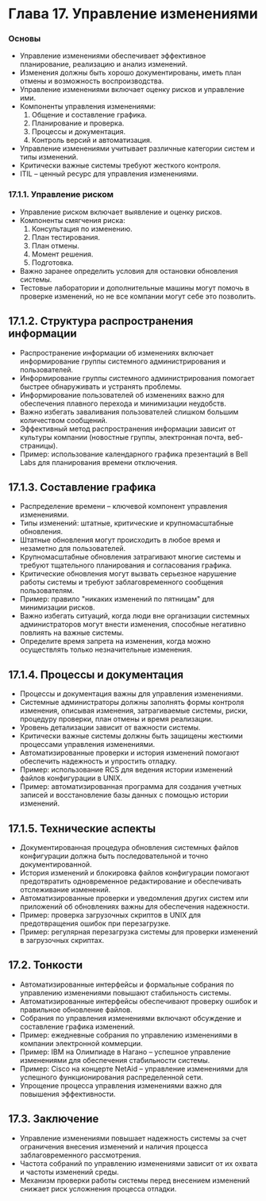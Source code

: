 # Глава 17. Управление изменениями

### Основы
- Управление изменениями обеспечивает эффективное планирование, реализацию и анализ изменений.
- Изменения должны быть хорошо документированы, иметь план отмены и возможность воспроизводства.
- Управление изменениями включает оценку рисков и управление ими.
- Компоненты управления изменениями:
  1. Общение и составление графика.
  2. Планирование и проверка.
  3. Процессы и документация.
  4. Контроль версий и автоматизация.
- Управление изменениями учитывает различные категории систем и типы изменений.
- Критически важные системы требуют жесткого контроля.
- ITIL – ценный ресурс для управления изменениями.

### 17.1.1. Управление риском
- Управление риском включает выявление и оценку рисков.
- Компоненты смягчения риска:
  1. Консультация по изменению.
  2. План тестирования.
  3. План отмены.
  4. Момент решения.
  5. Подготовка.
- Важно заранее определить условия для остановки обновления системы.
- Тестовые лаборатории и дополнительные машины могут помочь в проверке изменений, но не все компании могут себе это позволить.

## 17.1.2. Структура распространения информации
- Распространение информации об изменениях включает информирование группы системного администрирования и пользователей.
- Информирование группы системного администрирования помогает быстрее обнаруживать и устранять проблемы.
- Информирование пользователей об изменениях важно для обеспечения плавного перехода и минимизации неудобств.
- Важно избегать заваливания пользователей слишком большим количеством сообщений.
- Эффективный метод распространения информации зависит от культуры компании (новостные группы, электронная почта, веб-страницы).
- Пример: использование календарного графика презентаций в Bell Labs для планирования времени отключения.

## 17.1.3. Составление графика
- Распределение времени – ключевой компонент управления изменениями.
- Типы изменений: штатные, критические и крупномасштабные обновления.
- Штатные обновления могут происходить в любое время и незаметно для пользователей.
- Крупномасштабные обновления затрагивают многие системы и требуют тщательного планирования и согласования графика.
- Критические обновления могут вызвать серьезное нарушение работы системы и требуют заблаговременного сообщения пользователям.
- Пример: правило "никаких изменений по пятницам" для минимизации рисков.
- Важно избегать ситуаций, когда люди вне организации системных администраторов могут внести изменения, способные негативно повлиять на важные системы.
- Определите время запрета на изменения, когда можно осуществлять только незначительные изменения.

## 17.1.4. Процессы и документация
- Процессы и документация важны для управления изменениями.
- Системные администраторы должны заполнять формы контроля изменения, описывая изменения, затрагиваемые системы, риски, процедуру проверки, план отмены и время реализации.
- Уровень детализации зависит от важности системы.
- Критически важные системы должны быть защищены жесткими процессами управления изменениями.
- Автоматизированные проверки и история изменений помогают обеспечить надежность и упростить отладку.
- Пример: использование RCS для ведения истории изменений файлов конфигурации в UNIX.
- Пример: автоматизированная программа для создания учетных записей и восстановление базы данных с помощью истории изменений.

## 17.1.5. Технические аспекты
- Документированная процедура обновления системных файлов конфигурации должна быть последовательной и точно документированной.
- История изменений и блокировка файлов конфигурации помогают предотвратить одновременное редактирование и обеспечивать отслеживание изменений.
- Автоматизированные проверки и уведомления других систем или приложений об обновлениях важны для обеспечения надежности.
- Пример: проверка загрузочных скриптов в UNIX для предотвращения ошибок при перезагрузке.
- Пример: регулярная перезагрузка системы для проверки изменений в загрузочных скриптах.

## 17.2. Тонкости
- Автоматизированные интерфейсы и формальные собрания по управлению изменениями повышают стабильность системы.
- Автоматизированные интерфейсы обеспечивают проверку ошибок и правильное обновление файлов.
- Собрания по управления изменениями включают обсуждение и составление графика изменений.
- Пример: ежедневные собрания по управлению изменениями в компании электронной коммерции.
- Пример: IBM на Олимпиаде в Нагано – успешное управление изменениями для обеспечения стабильности системы.
- Пример: Cisco на концерте NetAid – управление изменениями для успешного функционирования распределенной сети.
- Упрощение процесса управления изменениями важно для повышения эффективности.

## 17.3. Заключение
- Управление изменениями повышает надежность системы за счет ограничения внесения изменений и наличия процесса заблаговременного рассмотрения.
- Частота собраний по управлению изменениями зависит от их охвата и частоты изменений среды.
- Механизм проверки работы системы перед внесением изменений снижает риск усложнения процесса отладки.
